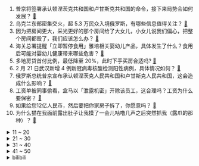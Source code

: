 1. 普京将签署承认顿涅茨克共和国和卢甘斯克共和国的命令，接下来局势会如何发展？ [:link:](https://www.zhihu.com/question/517959142)
2. 乌克兰东部密集交火，超 5.3 万民众入境俄罗斯，有哪些信息值得关注？ [:link:](https://www.zhihu.com/question/517783305)
3. 因为把房间更大，采光更好的那个房间给了大女儿，小女儿说我们偏心，把整个房间都毁了，我们应该怎么办？ [:link:](https://www.zhihu.com/question/517488047)
4. 海关总署提醒「立即暂停食用」雅培相关婴幼儿产品，具体发生了什么？食用后可能对婴幼儿健康带来哪些危害？ [:link:](https://www.zhihu.com/question/517843010)
5. 多地房贷首付比例，最低降至 20%，此时下手买房合适吗? [:link:](https://www.zhihu.com/question/517307194)
6. 2 月 21 日武汉新增 4 例新冠病毒核酸检测阳性病例，具体情况如何？ [:link:](https://www.zhihu.com/question/517878164)
7. 俄罗斯总统普京宣布承认顿涅茨克人民共和国和卢甘斯克人民共和国，这会造成什么影响？ [:link:](https://www.zhihu.com/question/517961376)
8. 工资单被同事偷看，盒马以「泄露机密」开除该员工，这合理吗？工资为什么要保密？ [:link:](https://www.zhihu.com/question/517367362)
9. 如果给您12亿人民币，然后要把你家房子拆了，你愿意吗？ [:link:](https://www.zhihu.com/question/517004208)
10. 为什么猫在我面前露出肚子让我摸了一会儿咕噜几声之后突然抓我（露爪的那种）？ [:link:](https://www.zhihu.com/question/507604686)
<details>
<summary>11 ~ 20</summary>

11. 孩子用 50 元的游戏机和邻居哥哥换了 2 个棒棒糖，作为家长，孩子们之间不平等的交易要插手吗？ [:link:](https://www.zhihu.com/question/517116931)
12. 孩子上幼儿园，即将一个人带小孩，妈妈可以帮忙，但我俩目前都上班，担心搞不定，需要做哪些准备？ [:link:](https://www.zhihu.com/question/516673685)
13. 2022 LPL 春季赛 Tian 抢龙扭转战局 TES 2:1 FPX，如何评价这场比赛？ [:link:](https://www.zhihu.com/question/517877620)
14. 如何评价2022年科软报考人数不足2000人？ [:link:](https://www.zhihu.com/question/504608988)
15. 如果宝玉不小心让袭人怀孕了，他家会怎么处理？ [:link:](https://www.zhihu.com/question/23626185)
16. 孙悟空杀了奎木狼的两个孩子，为什么奎木狼不恨孙悟空反而帮助孙悟空降妖？ [:link:](https://www.zhihu.com/question/513766737)
17. 211 与 985 的学生真的比一般大学的同学厉害吗？ [:link:](https://www.zhihu.com/question/516777180)
18. iPhone 13 信号这么差，还特别受女性欢迎，是否说明苹果已经成为了一种信仰？ [:link:](https://www.zhihu.com/question/516662817)
19. 可以社保交满15年，不再继续打工，以自由职业交社保，这样领养老金吗？ [:link:](https://www.zhihu.com/question/510859893)
20. 23考研考的是英语二，英语基础比较差现在开始准备背单词有什么推荐的单词书吗，背完单词后面该怎么安排呢？ [:link:](https://www.zhihu.com/question/497462449)
</details>
<details>
<summary>21 ~ 30</summary>

21. 认真问一下，上海月薪两万是绝大多数吗？ [:link:](https://www.zhihu.com/question/517084175)
22. 去哪儿网延长劳动者工作时间，违反劳动法被罚 3250 元，这起到了哪些警示作用？ [:link:](https://www.zhihu.com/question/517807898)
23. 让组员修改他自己写的恶臭代码，他回我「能跑就行」，该怎么办？ [:link:](https://www.zhihu.com/question/517410666)
24. 蔚来的"海底捞"式服务，特斯拉的"最好的服务是没有服务"，你喜欢哪个？ [:link:](https://www.zhihu.com/question/442267922)
25. 同样是人渣，为什么大家喜欢《JOJO》Dio 而不喜欢《鬼灭之刃》无惨呢？ [:link:](https://www.zhihu.com/question/383354204)
26. 如何看待全国中小学配备法治副校长，该举措具有哪些现实意义？ [:link:](https://www.zhihu.com/question/517056028)
27. 每个人的婚姻都需要磨合吗? [:link:](https://www.zhihu.com/question/512920561)
28. 如何看待台湾拟修法严控半导体行业关键技术流出，并新增「核心关键技术域外使用罪」「经济间谍罪」两项罪名？ [:link:](https://www.zhihu.com/question/517252890)
29. 加拿大警方暴力驱逐示威者逮捕上百人，骑警撞翻老妇，警方称「没发现有人受伤，马没事」，事态将如何发展？ [:link:](https://www.zhihu.com/question/517644973)
30. 21-22 赛季英超曼联 4:2 击败利兹联，如何评价这场比赛？ [:link:](https://www.zhihu.com/question/517702091)
</details>
<details>
<summary>31 ~ 40</summary>

31. 我们都能爱一个人一辈子吗? [:link:](https://www.zhihu.com/question/516017527)
32. 如何考教资更高效? [:link:](https://www.zhihu.com/question/511117152)
33. 2022 NBA 全明星三分球大赛，唐斯 29 分创纪录夺冠，如何评价这场比赛？ [:link:](https://www.zhihu.com/question/517607309)
34. 《鬼灭之刃》中音柱为什么敢自己一个柱去杀上弦？ [:link:](https://www.zhihu.com/question/433228260)
35. 该如何忘记前任，他不喜欢了，但我还依旧喜欢，很迷茫怎么办? [:link:](https://www.zhihu.com/question/517866525)
36. 即将上线的《重返帝国》手游比现在的SLG手游有哪些不同？ [:link:](https://www.zhihu.com/question/517679242)
37. 写小说需要掌握哪些基本知识和技能？ [:link:](https://www.zhihu.com/question/370078461)
38. 人到中年的幸福是什么？ [:link:](https://www.zhihu.com/question/515517018)
39. 在学校里我没有好朋友该怎么办呢？ [:link:](https://www.zhihu.com/question/517895955)
40. 有哪些无版权、免费、高清图片素材网站？ [:link:](https://www.zhihu.com/question/318961106)
</details>
<details>
<summary>41 ~ 50</summary>

41. 怎么样才能接受考研失败这个结果？ [:link:](https://www.zhihu.com/question/507403093)
42. 考研查分是怎样一种体验？ [:link:](https://www.zhihu.com/question/517786127)
43. 游戏主播都在用什么手机进行游戏直播，对手机有什么要求？ [:link:](https://www.zhihu.com/question/517637792)
44. 性格可以改变吗？怎样从内向变外向？ [:link:](https://www.zhihu.com/question/517258562)
45. 单眼皮和双眼皮，哪个会更好看呢？ [:link:](https://www.zhihu.com/question/516833937)
46. 孩子在学校被同学抽耳光，老师要求孩子不告诉家长，家长知道了怎么办? [:link:](https://www.zhihu.com/question/515914165)
47. 直-20 已经开始跟直-10 立体突击，精准投送突击步兵，你觉得直-20 还能发挥哪些作用？ [:link:](https://www.zhihu.com/question/516911817)
48. 预算 5000 元，买全新苹果 12 还是二手 12 Pro？ [:link:](https://www.zhihu.com/question/516693490)
49. 23考研，数学二应该怎么复习？ [:link:](https://www.zhihu.com/question/510390630)
50. 中了五千万元大奖，你打算离职吗？ [:link:](https://www.zhihu.com/question/516669199)
</details><details>
<summary>bilibili</summary>

1. 【时代少年团】宋亚轩刘耀文《一起等雨停》 [:link:](//www.bilibili.com/video/BV1fm4y1d7Tg)
2. 快！ [:link:](//www.bilibili.com/video/BV1Li4y127tD)
3. 劫匪：找到你的把柄啦！！哈哈哈哈哈哈！！！！！ [:link:](//www.bilibili.com/video/BV1W3411L7LS)
4. 耗时五个月！高中生自制翻拍的《艾斯奥特曼》终于来了！ [:link:](//www.bilibili.com/video/BV1FF411J71Q)
5. 【老番茄】大傻子福尔摩斯(第二集) [:link:](//www.bilibili.com/video/BV1k34y1C7CL)
6. 带英水兵如何讨薪？【硬核狠人27】 [:link:](//www.bilibili.com/video/BV1qa411C7ni)
7. 全员崩溃！从业至今，还从未见识过这种场面… [:link:](//www.bilibili.com/video/BV1iP4y1F7Kq)
8. 你是做什么工作的？【读评论】 [:link:](//www.bilibili.com/video/BV1fR4y1L78r)
9. 高中忙的理所应当 大学忙的莫名其妙 [:link:](//www.bilibili.com/video/BV1i34y1C7Mb)
10. 【说唱】我去世了，然后... [:link:](//www.bilibili.com/video/BV1vq4y1t7YN)
<details>
<summary>11 ~ 20</summary>

11. 历时40天、200小时 我终于一命通关了造梦西游3！ [:link:](//www.bilibili.com/video/BV19r4y167pL)
12. 【STN快报第六季21】为了拯救工作室！白金竟说自己可以出来卖！ [:link:](//www.bilibili.com/video/BV1vL411K7UN)
13. 外媒警告运动员“别吃中国肉！” 外国运动员：真香 [:link:](//www.bilibili.com/video/BV1yP4y1F7Do)
14. 日韩实名羡慕！中国人能自由吃瓜，离不开这位奶奶 [:link:](//www.bilibili.com/video/BV1cS4y1k7JC)
15. 一刀下去，全面实现冰墩墩自由！ [:link:](//www.bilibili.com/video/BV18T4y1D7dF)
16. 小姐姐说想要坐在熊身上 熊：来呀来呀 【街头恶作剧挑战66】 [:link:](//www.bilibili.com/video/BV1yT4y1D7mh)
17. 水货佛跳墙？榴莲酸菜鱼？现在网红店都这么野了？【还愿挑战ep08-三号仓库】 [:link:](//www.bilibili.com/video/BV1fS4y1r7CN)
18. 原神2022宣传视频-「来自群星」愿前路永无止境 [:link:](//www.bilibili.com/video/BV1TY41157h1)
19. 来来来！我赌你顶不住这锅《 羊 的 诱 惑 》 [:link:](//www.bilibili.com/video/BV1Hr4y1r79s)
20. 【医学博士】祸从口入，一口吃掉6000只寄生虫？I 人类最容易感染的三种寄生虫 [:link:](//www.bilibili.com/video/BV14u411X7H7)
</details>
<details>
<summary>21 ~ 30</summary>

21. 疯了！好吃到疯了！【会爆浆的鸡腿】非常的哇塞！ [:link:](//www.bilibili.com/video/BV1ju411X7mx)
22. 故地重游，街头喝水，美女环绕。 [:link:](//www.bilibili.com/video/BV1Hu411X7D4)
23. 我有帽子猫啦！ [:link:](//www.bilibili.com/video/BV1ub4y1t7ec)
24. 【李玉刚自投稿】今天真诚地写了一首歌，歌名为《羽生》丨全网首发 [:link:](//www.bilibili.com/video/BV1yF411E7Z2)
25. 可怜的水史莱姆 [:link:](//www.bilibili.com/video/BV1xr4y1r7Vn)
26. 游戏里的你，再强大也没我强大。 [:link:](//www.bilibili.com/video/BV1Y341177yQ)
27. 作为理发师，这是今年剪的最爽的一颗头。 [:link:](//www.bilibili.com/video/BV1AY41157yH)
28. 良心到难以置信的网站推荐9丨全程高能 [:link:](//www.bilibili.com/video/BV1ju411X7Zm)
29. 记住八个规律，想字丑都难 [:link:](//www.bilibili.com/video/BV1CY411L7hN)
30. 生辰纲：危！搞事七人组集结！《水浒传》P9（七星聚义） [:link:](//www.bilibili.com/video/BV1NT4y1Q7dJ)
</details>
<details>
<summary>31 ~ 40</summary>

31. 朋友们，牛皮你们吃过吗？今天分享三种牛皮的做法给大家看看 [:link:](//www.bilibili.com/video/BV1kF411E7X2)
32. 我买了一些好玩的！ [:link:](//www.bilibili.com/video/BV1QF411E7fz)
33. 三年的雪，人们见到都疯了... [:link:](//www.bilibili.com/video/BV1Rm4y1d7SJ)
34. 这一晃居然已经10年了 [:link:](//www.bilibili.com/video/BV1Bq4y1t7AY)
35. 《STAY》完整版来啦！真·经典重现！！！ [:link:](//www.bilibili.com/video/BV1Z44y1J7h7)
36. 【精灵旅社】胯骨轴子扭脱臼 [:link:](//www.bilibili.com/video/BV1w44y1n7tn)
37. 邮局咖啡特此声明 [:link:](//www.bilibili.com/video/BV17r4y1r7mS)
38. 天涯地角有穷时，只有相思无尽处。 [:link:](//www.bilibili.com/video/BV15a411C7Pn)
39. 哥 哥 天 下 第 一 [:link:](//www.bilibili.com/video/BV1Au411R7Gw)
40. 【原神】雷电将军：呐！八重神子快开门啊！ [:link:](//www.bilibili.com/video/BV1rS4y1r7kr)
</details>
<details>
<summary>41 ~ 50</summary>

41. 时隔两月！我终于拼出了史上最巨大帝国装甲车！ [:link:](//www.bilibili.com/video/BV1iT4y1D7Ui)
42. UNOOOOOOO!! [:link:](//www.bilibili.com/video/BV1Pb4y1t71T)
43. 【路温】《豆瓣2.7分》 [:link:](//www.bilibili.com/video/BV1D34y1C7hC)
44. 香菱怒斥钟离吃饭不给钱 [:link:](//www.bilibili.com/video/BV1Br4y167bX)
45. 当英国人和美国人一起说中文……我笑不活了 [:link:](//www.bilibili.com/video/BV1Er4y1r7qz)
46. 全网首吃疣背蜘蛛蟹，全程惊喜连连，差点hold不住 [:link:](//www.bilibili.com/video/BV1TS4y1F7Pe)
47. 别让任何人打乱你的人生节奏！ [:link:](//www.bilibili.com/video/BV1Ma411C7LJ)
48. 切 枪 现 状 [:link:](//www.bilibili.com/video/BV1YL411K79s)
49. 【 逐 渐 离 谱 ！】 [:link:](//www.bilibili.com/video/BV1jR4y1L7DC)
50. 宿舍楼下有只猫卡树上了哈哈哈哈哈哈哈哈哈哈哈哈哈哈哈哈哈哈哈哈哈哈哈哈哈哈哈哈哈哈 [:link:](//www.bilibili.com/video/BV1oR4y1L73B)
</details>
<details>
<summary>51 ~ 60</summary>

51. 广西颠覆认知的 10 大现象 [:link:](//www.bilibili.com/video/BV1Tm4y1o7Jo)
52. “万物皆有灵性” [:link:](//www.bilibili.com/video/BV1vL411K7ad)
53. 离 谱 颜 文 字 网 文 ∠( ᐛ 」∠❀)__ [:link:](//www.bilibili.com/video/BV1t44y1n7cT)
54. 半个月了，冰墩墩终于扬眉吐气了！ [:link:](//www.bilibili.com/video/BV1xS4y1F7Qd)
55. “满级动物行为大赏” [:link:](//www.bilibili.com/video/BV18S4y1r7DX)
56. 【花滑运动员千金】我的表演滑彩排花絮 [:link:](//www.bilibili.com/video/BV1PY411578X)
57. 【中英正式版】Take It Back - 被好友表白但我不想谈恋爱！原创动画音乐手书 腾讯音乐同步独家上线 [:link:](//www.bilibili.com/video/BV1XF411E7xa)
58. 屑狐狸逼👴结婚 【原神动画/八重神子】 [:link:](//www.bilibili.com/video/BV1BZ4y1R7EQ)
59. 缉毒民警牺牲前的最后一餐也没能好好吃 [:link:](//www.bilibili.com/video/BV17m4y1o7nm)
60. 女生看到美女的真实状况 [:link:](//www.bilibili.com/video/BV1sF411E7JE)
</details>
<details>
<summary>61 ~ 70</summary>

61. 【陈虹伊】茉莉花！火苗带你纵享丝滑 [:link:](//www.bilibili.com/video/BV1wa411C7To)
62. “读评论”一句话，观众让我跑了1300公里！ [:link:](//www.bilibili.com/video/BV1ja411C7EM)
63. 恐 怖 生 存 7 [:link:](//www.bilibili.com/video/BV1Nb4y1t737)
64. 三千块钱买条鱼不为吃鱼肉只为吃骨头？一口下肚我直呼离谱！ [:link:](//www.bilibili.com/video/BV1Lm4y1o7nn)
65. 沟通全靠视频通话，顶着ipad出门帮别人约会能有多社死？ [:link:](//www.bilibili.com/video/BV1PR4y1j7MA)
66. 你敢信这是十四年前的动画？ [:link:](//www.bilibili.com/video/BV143411L7Bv)
67. 当你控制了主播！会发生什么？ [:link:](//www.bilibili.com/video/BV1vu411X7xM)
68. 从商场买下一台抓娃娃机，把爪子力度调最高，抓娃娃有多夸张？ [:link:](//www.bilibili.com/video/BV1vT4y1D7iM)
69. b站最“勤奋”博主的一天 [:link:](//www.bilibili.com/video/BV18L411K7hQ)
70. 东北冬天的流动盒饭 [:link:](//www.bilibili.com/video/BV1cu411R7To)
</details>
<details>
<summary>71 ~ 80</summary>

71. 为了给小猫咪减肥，我把我爸的车开烂了... [:link:](//www.bilibili.com/video/BV1vY411V7rn)
72. 墩子：我鬼混回来了 [:link:](//www.bilibili.com/video/BV1JL4y1G7Hs)
73. 《鬼灭之刃·无限游郭篇》 飞碟社都不敢这么编！！ [:link:](//www.bilibili.com/video/BV1gb4y1t7WG)
74. 为什么手碰到山药会奇痒无比？ [:link:](//www.bilibili.com/video/BV1Ab4y1t7Uf)
75. 真实！影视剧里的高中生vs现实中的高中生 [:link:](//www.bilibili.com/video/BV125411o7Ln)
76. 花男朋友的钱玩一整天是什么体验？ [:link:](//www.bilibili.com/video/BV1qS4y1F7Qu)
77. 河南平顶山大雪看台下无人，戏剧依旧表演！为什么戏一开始就必须唱完 [:link:](//www.bilibili.com/video/BV1N34y1y7wH)
78. 在爱情面前闺蜜算什么啊！！ [:link:](//www.bilibili.com/video/BV1Rq4y1t7FB)
79. 大爷问我从哪学的五子棋，我没敢告诉他 [:link:](//www.bilibili.com/video/BV1tr4y167ZA)
80. ⚡️比 比 安 慕 希⚡️ [:link:](//www.bilibili.com/video/BV1JL4y1g7Wc)
</details>
<details>
<summary>81 ~ 90</summary>

81. 别人都觉得我冷冷的，只有你知道我憨憨的 [:link:](//www.bilibili.com/video/BV1SS4y1F7ds)
82. 司机...有亿点...兴奋过头了！！！ [:link:](//www.bilibili.com/video/BV1uY41157kR)
83. 反霸凌机车联盟 [:link:](//www.bilibili.com/video/BV11a411k7Wo)
84. 玩这个要先学会“听话”，再练习“认怂”！ [:link:](//www.bilibili.com/video/BV1VF411E7qK)
85. 那3090TI是不是能把地球炸裂开 [:link:](//www.bilibili.com/video/BV14b4y147S7)
86. 他用一只左脚养活了全家，如果你正经历困难，请一定要看一看 [:link:](//www.bilibili.com/video/BV1jZ4y1k7Qw)
87. 曾经人人喊打，花了好几亿都灭不完的鼠兔，原来是高原的「大功臣」 [:link:](//www.bilibili.com/video/BV19L411K7qZ)
88. 【方舟沙雕动画】夕宝你又再喷墨哦，来吃个饭吧 [:link:](//www.bilibili.com/video/BV1xu411X71m)
89. 满 分 颜 值 [:link:](//www.bilibili.com/video/BV1a3411L7da)
90. 冰壶女神带我逛吃哈尔滨是种什么体验～无广试吃员 [:link:](//www.bilibili.com/video/BV1aP4y1F7hq)
</details>
<details>
<summary>91 ~ 100</summary>

91. 不是雪容融不火，只是它还没“上班” [:link:](//www.bilibili.com/video/BV1Mr4y1r7tm)
92. 我和高中时喜欢的女孩子在一起了 [:link:](//www.bilibili.com/video/BV1u34y1y7tY)
93. 恭喜千金冬奥会金牌夺冠！实至名归！！！ [:link:](//www.bilibili.com/video/BV1Ju411X72A)
94. 你救我儿子一命，我也必须拼尽全力 [:link:](//www.bilibili.com/video/BV1RZ4y1R7GU)
95. “如你所愿” [:link:](//www.bilibili.com/video/BV1Q34y1C7VD)
96. 6分钟讲明白什么是洗钱 [:link:](//www.bilibili.com/video/BV1M34y1C71Z)
97. 拖鞋：这次是鸭子先动的手 [:link:](//www.bilibili.com/video/BV1F44y1n7sZ)
98. 【滑雪喜剧人】我回国啦，感谢中国的粉丝，我爱你们！ [:link:](//www.bilibili.com/video/BV1U34y1C7AN)
99. 最萌身高差的一家，身高差四五十厘米的日常生活是什么样的？ #最萌身高差 #高个子 #老外日常 [:link:](//www.bilibili.com/video/BV1K34y1y7fT)
100. 我们根据大家的艾特买来了各种形式的盲盒... [:link:](//www.bilibili.com/video/BV1E3411L7G5)
</details></details>